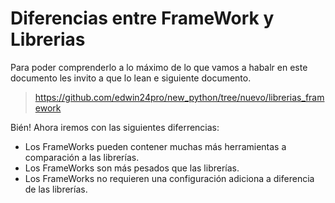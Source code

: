 # Diferencias entre FrameWork y Librerias
Para poder comprenderlo a lo máximo de lo que vamos a habalr en este documento les invito a que lo lean e siguiente documento.
> https://github.com/edwin24pro/new_python/tree/nuevo/librerias_framework

Bién!
Ahora iremos con las siguientes diferrencias:
- Los FrameWorks pueden contener muchas más herramientas a comparación a las librerías.
- Los FrameWorks son más pesados que las librerías.
- Los FrameWorks no requieren una configuración adiciona a diferencia de las librerías.
